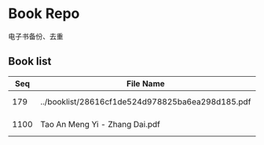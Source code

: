 Book Repo
=========

电子书备份、去重

Book list
---------

| Seq | File Name | Size | MD5 |
| --- | --------- | ---- | --- |
| 179 | ../booklist/28616cf1de524d978825ba6ea298d185.pdf | 252 KB | 28616cf1de524d978825ba6ea298d185 | 
| 1100 | Tao An Meng Yi - Zhang Dai.pdf | 252 KB | 28616cf1de524d978825ba6ea298d185 | 
